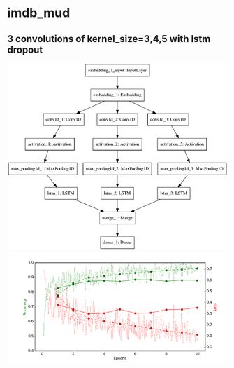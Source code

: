 # imdb_mud

## 3 convolutions of kernel_size=3,4,5 with lstm dropout

![diagram](https://github.com/ayenter/imdb_mud/blob/master/model_5/m5_diagram.png)
![graph](https://github.com/ayenter/imdb_mud/blob/master/model_5/m5_r1_e10_graph.png)